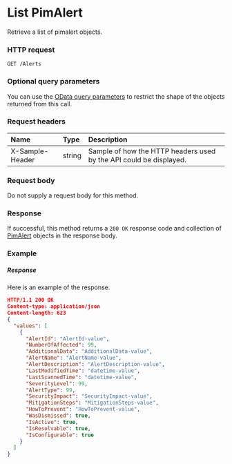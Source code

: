 # List PimAlert

Retrieve a list of pimalert objects.
### HTTP request
```http
GET /Alerts
```
### Optional query parameters
You can use the [OData query parameters](odata-optional-query-parameters.md) to restrict the shape of the objects returned from this call.
### Request headers
| Name       | Type | Description|
|:-----------|:------|:----------|
| X-Sample-Header  | string  | Sample of how the HTTP headers used by the API could be displayed.|

### Request body
Do not supply a request body for this method.
### Response
If successful, this method returns a `200 OK` response code and collection of [PimAlert](../resources/pimalert.md) objects in the response body.
### Example
##### Response
Here is an example of the response.
```json
HTTP/1.1 200 OK
Content-type: application/json
Content-length: 623
{
  "values": [
    {
      "AlertId": "AlertId-value",
      "NumberOfAffected": 99,
      "AdditionalData": "AdditionalData-value",
      "AlertName": "AlertName-value",
      "AlertDescription": "AlertDescription-value",
      "LastModifiedTime": "datetime-value",
      "LastScannedTime": "datetime-value",
      "SeverityLevel": 99,
      "AlertType": 99,
      "SecurityImpact": "SecurityImpact-value",
      "MitigationSteps": "MitigationSteps-value",
      "HowToPrevent": "HowToPrevent-value",
      "WasDismissed": true,
      "IsActive": true,
      "IsResolvable": true,
      "IsConfigurable": true
    }
  ]
}
```

<!-- uuid: ffe6a86d-3df1-478f-83fd-44b228ae27a5
2015-10-12 23:35:00 UTC -->